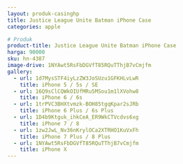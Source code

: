 ```yaml
---
layout: produk-casinghp
title: Justice League Unite Batman iPhone Case
categories: apple

# Produk
product-title: Justice League Unite Batman iPhone Case
harga: 90000
sku: hn-4387
image-drive: 1NYAwt5RsFbDGVfT85RQuTThjB7vCmjfm
gallery:
  - url: 1d7MysSTF4iyLzZW3JoSUzu1GFKHLvLwR
    title: iPhone 5 / 5s / SE
  - url: 16Q9sClCQWkOIUfMRu5MSou1m1lXVohw8
    title: iPhone 6 / 6s
  - url: 1trPVC3BHXtvmzk-BOH85tgqKpar2sJRb
    title: iPhone 6 Plus / 6s Plus
  - url: 1D4b9Ktguk_ihkCeA_ER9WkCTVcdvs6xg
    title: iPhone 7 / 8
  - url: 1zw2JwL_Nv36nKrylOCa2XTRHO1KuVxFh
    title: iPhone 7 Plus / 8 Plus
  - url: 1NYAwt5RsFbDGVfT85RQuTThjB7vCmjfm
    title: iPhone X
---
```

